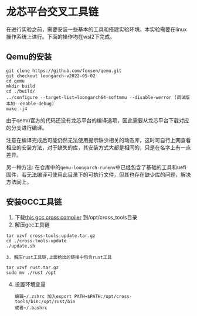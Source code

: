 # 龙芯平台交叉工具链	

在进行实验之前，需要安装一些基本的工具和搭建实验环境。本实验需要在linux操作系统上进行。下面的操作均在wsl2下完成。

## Qemu的安装

```
git clone https://github.com/foxsen/qemu.git
git checkout loongarch-v2022-05-02 
cd qemu
mkdir build 
cd ./build/ 
../configure --target-list=loongarch64-softmmu --disable-werror (调试版本加--enable-debug) 
make -j4
```

由于qemu官方的代码还没有龙芯平台的编译选项，因此需要从龙芯平台下载对应的分支进行编译。

注意在编译完成后可能仍然无法使用提示缺少相关的动态库，这时可自行上网查看相应的安装方法，对于缺失的库，其安装方式大都是相同的，只是在名字上有一点差异。

另一种方法: 在仓库中的`qemu-loongarch-runenv`中已经包含了基础的工具和uefi固件，若无法编译可使用此目录下的可执行文件，但其也存在缺少库的问题，解决方法同上。



## 安装GCC工具链

1. 下载[this gcc cross compiler](https://github.com/loongson/build-tools/releases/download/2021.12.21/loongarch64-clfs-2021-12-18-cross-tools-gcc-full.tar.xz) 到/opt/cross_tools目录
2. 解压gcc工具链

```
tar xzvf cross-tools-update.tar.gz
cd ./cross-tools-update
./update.sh
```

	3. 解压rust工具链,上面给出的链接中包含rust工具

```
tar xzvf rust.tar.gz
sudo mv ./rust /opt
```

4. 设置环境变量

   ```
   编辑~/.zshrc 加入export PATH=$PATH:/opt/cross-tools/bin:/opt/rust/bin
   或者~/.bashrc
   ```

